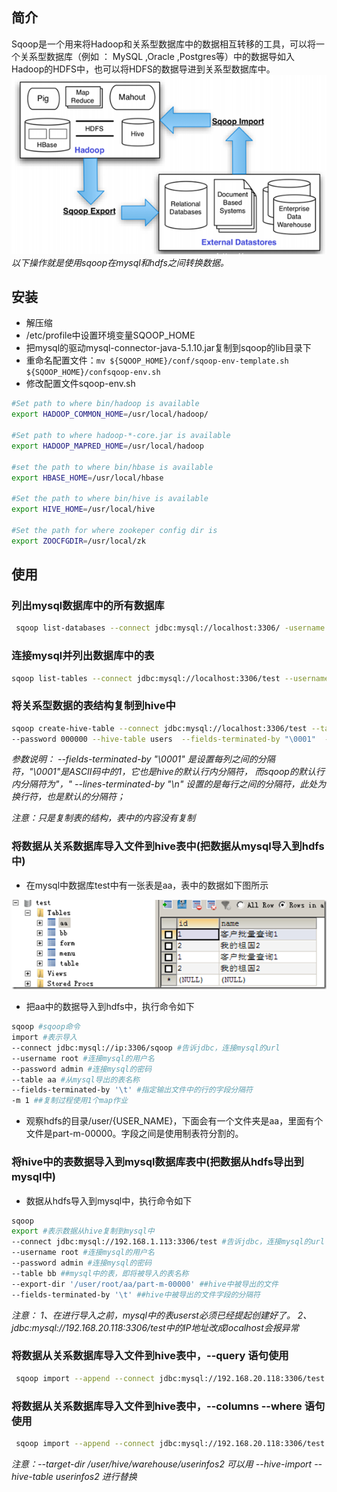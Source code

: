 ## 简介
Sqoop是一个用来将Hadoop和关系型数据库中的数据相互转移的工具，可以将一个关系型数据库（例如 ： MySQL ,Oracle ,Postgres等）中的数据导如入Hadoop的HDFS中，也可以将HDFS的数据导进到关系型数据库中。
![pic](img/sqoop_art.png)
*以下操作就是使用sqoop在mysql和hdfs之间转换数据。*

## 安装
- 解压缩
- /etc/profile中设置环境变量SQOOP_HOME
- 把mysql的驱动mysql-connector-java-5.1.10.jar复制到sqoop的lib目录下
- 重命名配置文件：`mv ${SQOOP_HOME}/conf/sqoop-env-template.sh  ${SQOOP_HOME}/confsqoop-env.sh`
- 修改配置文件sqoop-env.sh

```bash
#Set path to where bin/hadoop is available
export HADOOP_COMMON_HOME=/usr/local/hadoop/

#Set path to where hadoop-*-core.jar is available
export HADOOP_MAPRED_HOME=/usr/local/hadoop

#set the path to where bin/hbase is available
export HBASE_HOME=/usr/local/hbase

#Set the path to where bin/hive is available
export HIVE_HOME=/usr/local/hive

#Set the path for where zookeper config dir is
export ZOOCFGDIR=/usr/local/zk
```
## 使用
### 列出mysql数据库中的所有数据库
```bash
 sqoop list-databases --connect jdbc:mysql://localhost:3306/ -username dyh -password 000000
```
### 连接mysql并列出数据库中的表
```bash
sqoop list-tables --connect jdbc:mysql://localhost:3306/test --username dyh --password 000000
 ```
### 将关系型数据的表结构复制到hive中
```bash
sqoop create-hive-table --connect jdbc:mysql://localhost:3306/test --table users --username dyh
--password 000000 --hive-table users  --fields-terminated-by "\0001"  --lines-terminated-by "\n";
```
*参数说明：
--fields-terminated-by "\0001"  是设置每列之间的分隔符，"\0001"是ASCII码中的1，它也是hive的默认行内分隔符， 而sqoop的默认行内分隔符为"，"
--lines-terminated-by "\n"  设置的是每行之间的分隔符，此处为换行符，也是默认的分隔符；*

*注意：只是复制表的结构，表中的内容没有复制*
### 将数据从关系数据库导入文件到hive表中(把数据从mysql导入到hdfs中)
- 在mysql中数据库test中有一张表是aa，表中的数据如下图所示

 ![pic](img/table_test.png)
- 把aa中的数据导入到hdfs中，执行命令如下
``` bash
sqoop #sqoop命令
import #表示导入
--connect jdbc:mysql://ip:3306/sqoop #告诉jdbc，连接mysql的url
--username root #连接mysql的用户名
--password admin #连接mysql的密码
--table aa #从mysql导出的表名称
--fields-terminated-by '\t' #指定输出文件中的行的字段分隔符
-m 1 ##复制过程使用1个map作业
```
- 观察hdfs的目录/user/{USER_NAME}，下面会有一个文件夹是aa，里面有个文件是part-m-00000。字段之间是使用制表符分割的。
### 将hive中的表数据导入到mysql数据库表中(把数据从hdfs导出到mysql中)
- 数据从hdfs导入到mysql中，执行命令如下
```bash
sqoop
export #表示数据从hive复制到mysql中
--connect jdbc:mysql://192.168.1.113:3306/test #告诉jdbc，连接mysql的url
--username root #连接mysql的用户名
--password admin #连接mysql的密码
--table bb ##mysql中的表，即将被导入的表名称
--export-dir '/user/root/aa/part-m-00000' ##hive中被导出的文件
--fields-terminated-by '\t' ##hive中被导出的文件字段的分隔符
```
*注意：
1、在进行导入之前，mysql中的表userst必须已经提起创建好了。
2、jdbc:mysql://192.168.20.118:3306/test中的IP地址改成localhost会报异常*
### 将数据从关系数据库导入文件到hive表中，--query 语句使用
```bash
 sqoop import --append --connect jdbc:mysql://192.168.20.118:3306/test --username dyh --password 000000 --query "select id,age,name from userinfos where \$CONDITIONS"  -m 1  --target-dir /user/hive/warehouse/userinfos2 --fields-terminated-by ",";
```
### 将数据从关系数据库导入文件到hive表中，--columns  --where 语句使用
```bash
 sqoop import --append --connect jdbc:mysql://192.168.20.118:3306/test --username dyh --password 000000 --table userinfos --columns "id,age,name"  --where "id > 3 and (age = 88 or age = 80)"  -m 1  --target-dir /user/hive/warehouse/userinfos2 --fields-terminated-by ",";
```
*注意：--target-dir /user/hive/warehouse/userinfos2   可以用  --hive-import --hive-table userinfos2 进行替换*
